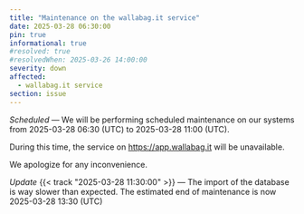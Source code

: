 ```yaml
---
title: "Maintenance on the wallabag.it service"
date: 2025-03-28 06:30:00
pin: true
informational: true
#resolved: true
#resolvedWhen: 2025-03-26 14:00:00
severity: down
affected:
  - wallabag.it service
section: issue
---
```


*Scheduled* — We will be performing scheduled maintenance on our systems from 2025-03-28 06:30 (UTC) to 2025-03-28 11:00 (UTC).

During this time, the service on <https://app.wallabag.it> will be unavailable.

We apologize for any inconvenience.

*Update* {{< track "2025-03-28 11:30:00" >}} — The import of the database is way slower than expected.
The estimated end of maintenance is now 2025-03-28 13:30 (UTC)
